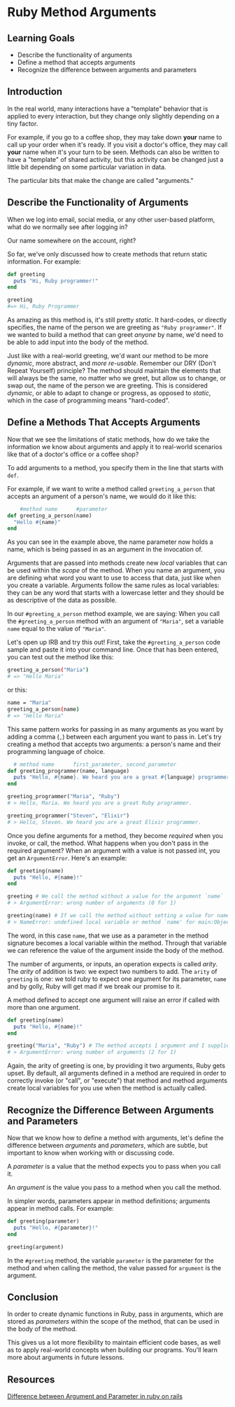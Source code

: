 # Ruby Method Arguments

## Learning Goals

- Describe the functionality of arguments
- Define a method that accepts arguments
- Recognize the difference between arguments and parameters

## Introduction

In the real world, many interactions have a "template" behavior that is applied
to every interaction, but they change only slightly depending on a tiny factor.

For example, if you go to a coffee shop, they may take down **your** name to call up
your order when it's ready. If you visit a doctor's office, they may call **your**
name when it's your turn to be seen. Methods can also be written to have a
"template" of shared activity, but this activity can be changed just a little
bit depending on some particular variation in data.

The particular bits that make the change are called "arguments."

## Describe the Functionality of Arguments

When we log into email, social media, or any other user-based platform, what do
we normally see after logging in?

Our name somewhere on the account, right?

So far, we've only discussed how to create methods that return static
information. For example:

```ruby
def greeting
  puts "Hi, Ruby programmer!"
end

greeting
#=> Hi, Ruby Programmer
```

As amazing as this method is, it's still pretty _static_. It hard-codes, or
directly specifies, the name of the person we are greeting as `"Ruby
programmer"`. If we wanted to build a method that can greet _anyone_ by name,
we'd need to be able to add input into the body of the method.

Just like with a real-world greeting, we'd want our method to be more _dynamic_,
more abstract, and _more re-usable_. Remember our DRY (Don't Repeat Yourself)
principle? The method should maintain the elements that will always be the same,
no matter who we greet, but allow us to change, or swap out, the name of the
person we are greeting. This is considered _dynamic_, or able to adapt to change
or progress, as opposed to _static_, which in the case of programming means
"hard-coded".

## Define a Methods That Accepts Arguments

Now that we see the limitations of static methods, how do we take the information
we know about arguments and apply it to real-world scenarios like that of a
doctor's office or a coffee shop?

To add arguments to a method, you specify them in the line that starts with
`def`. 

For example, if we want to write a method called `greeting_a_person` that
accepts an argument of a person's name, we would do it like this:

```ruby
    #method name      #parameter
def greeting_a_person(name)
  "Hello #{name}"
end
```

As you can see in the example above, the name parameter now holds a name, which
is being passed in as an argument in the invocation of.

Arguments that are passed into methods create new _local_ variables that can be
used within the _scope_ of the method. When you name an argument, you are
defining what word you want to use to access that data, just like when you
create a variable. Arguments follow the same rules as local variables: they can
be any word that starts with a lowercase letter and they should be as
descriptive of the data as possible.

In our `#greeting_a_person` method example, we are saying: When you call the
`#greeting_a_person` method with an argument of `"Maria"`, set a variable `name`
equal to the value of `"Maria"`.

Let's open up IRB and try this out! First, take the `#greeting_a_person` code
sample and paste it into your command line. Once that has been entered, you can
test out the method like this:

```bash
greeting_a_person("Maria")
# => "Hello Maria"
```
or this:

```bash
name = "Maria"
greeting_a_person(name)
# => "Hello Maria"
```

This same pattern works for passing in as many arguments as you want by adding a
comma (`,`) between each argument you want to pass in. Let's try creating a
method that accepts two arguments: a person's name and their programming
language of choice.

```ruby
  # method name      first_parameter, second_parameter
def greeting_programmer(name, language)
  puts "Hello, #{name}. We heard you are a great #{language} programmer."
end

greeting_programmer("Maria", "Ruby")
# > Hello, Maria. We heard you are a great Ruby programmer.

greeting_programmer("Steven", "Elixir")
# > Hello, Steven. We heard you are a great Elixir programmer.
```

Once you define arguments for a method, they become _required_ when you invoke,
or call, the method. What happens when you don't pass in the required argument?
When an argument with a value is not passed int, you get an `ArgumentError`.
Here's an example:

```ruby
def greeting(name)
  puts "Hello, #{name}!"
end

greeting # We call the method without a value for the argument `name`
# > ArgumentError: wrong number of arguments (0 for 1)

greeting(name) # If we call the method without setting a value for name, or passing in a value for the argument `name` we see:
# > NameError: undefined local variable or method `name' for main:Object
```

The word, in this case `name`, that we use as a parameter in the method
signature becomes a local variable within the method. Through that variable we
can reference the value of the argument inside the body of the method.

The number of arguments, or inputs, an operation expects is called _arity_. The
_arity_ of addition is two: we expect two numbers to add. The `arity` of
`greeting` is one: we told ruby to expect one argument for its parameter, `name`
and by golly, Ruby will get mad if we break our promise to it.

A method defined to accept one argument will raise an error if
called with more than one argument.

```ruby
def greeting(name)
  puts "Hello, #{name}!"
end

greeting("Maria", "Ruby") # The method accepts 1 argument and I supplied 2.
# > ArgumentError: wrong number of arguments (2 for 1)
```

Again, the arity of greeting is one, by providing it two arguments, Ruby gets
upset. By default, all arguments defined in a method are required in order to
correctly invoke (or "call", or "execute") that method and method arguments
create local variables for you use when the method is actually called.

## Recognize the Difference Between Arguments and Parameters

Now that we know how to define a method with arguments, let's define the
difference between _arguments_ and _parameters_, which are subtle, but important
to know when working with or discussing code.

A _parameter_ is a value that the method expects you to pass when you call it.

An _argument_ is the value you pass to a method when you call the method.

In simpler words, parameters appear in method definitions; arguments appear in
method calls. For example:

```ruby
def greeting(parameter)
  puts "Hello, #{parameter}!"
end

greeting(argument)
```

In the `#greeting` method, the variable `parameter` is the parameter for the
method and when calling the method, the value passed for `argument` is the
argument.

## Conclusion

In order to create dynamic functions in Ruby, pass in arguments, which are
stored as _parameters_ within the scope of the method, that can be used in the
body of the method.

This gives us a lot more flexibility to maintain efficient code bases, as well
as to apply real-world concepts when building our programs. You'll learn more
about arguments in future lessons.

## Resources
[Difference between Argument and Parameter in ruby on rails](http://rorguide.blogspot.com/2011/06/difference-between-argument-and.html)